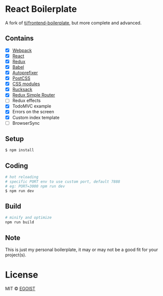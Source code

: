 # React Boilerplate

A fork of [tj/frontend-boilerplate](https://github.com/tj/frontend-boilerplate), but more complete and advanced.

## Contains

- [x] [Webpack](https://webpack.github.io)
- [x] [React](https://facebook.github.io/react/)
- [x] [Redux](https://github.com/rackt/redux)
- [x] [Babel](https://babeljs.io/)
- [x] [Autoprefixer](https://github.com/postcss/autoprefixer)
- [x] [PostCSS](https://github.com/postcss/postcss)
- [x] [CSS modules](https://github.com/outpunk/postcss-modules)
- [x] [Rucksack](http://simplaio.github.io/rucksack/docs)
- [x] [Redux Simple Router](https://github.com/rackt/redux-simple-router)
- [ ] Redux effects
- [x] TodoMVC example
- [x] Errors on the screen
- [x] Custom index template
- [ ] BrowserSync

## Setup

```bash
$ npm install
```

## Coding

```bash
# hot reloading
# specific PORT env to use custom port, default 7888
# eg: PORT=3000 npm run dev
$ npm run dev
```

## Build

```bash
# minify and optimize
npm run build
```

## Note

This is just my personal boilerplate, it may or may not be a good fit for your project(s).

# License

MIT &copy; [EGOIST](https://github.com/egoist)
